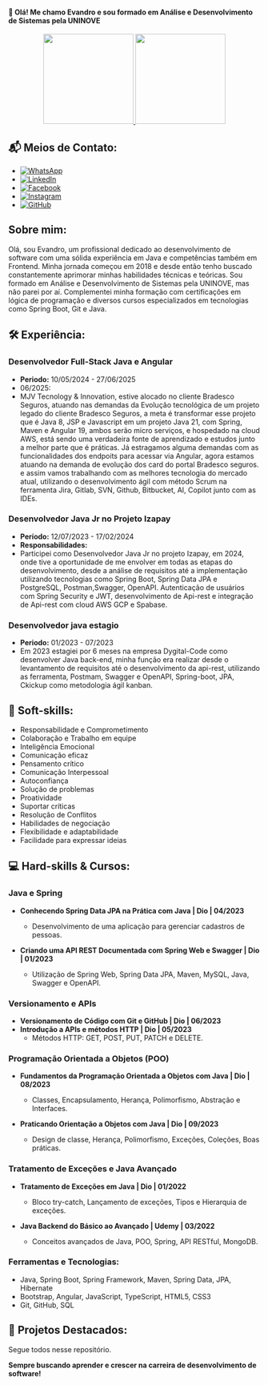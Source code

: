 <h4> 👋 Olá! Me chamo Evandro e sou formado em Análise e Desenvolvimento de Sistemas pela UNINOVE</h4>

<div align="center">
  <a href="https://github.com/Evandrolds">
    <img height="180em" src="https://github-readme-stats.vercel.app/api/top-langs/?username=Evandrolds&layout=compact&langs_count=10&theme=dracula"/>
    <img height="180em" src="https://github-readme-stats.vercel.app/api?username=Evandrolds&show_icons=true&theme=dracula&include_all_commits=true&count_private=true"/>
  </a>
</div>

## 📬 Meios de Contato:

<ul>
  <li><a href="https://wa.me/5511997971741"><img src="https://img.shields.io/badge/WhatsApp-25D366?style=for-the-badge&logo=whatsapp&logoColor=white" alt="WhatsApp"></a></li>
  <li><a href="https://www.linkedin.com/in/evandrolds/"><img src="https://img.shields.io/badge/LinkedIn-0077B5?style=for-the-badge&logo=linkedin&logoColor=white" alt="LinkedIn"></a></li>
  <li><a href="https://www.facebook.com/evandrolimadasilva.silva"><img src="https://img.shields.io/badge/Facebook-1877F2?style=for-the-badge&logo=facebook&logoColor=white" alt="Facebook"></a></li>
  <li><a href="https://www.instagram.com/evandro.ds/"><img src="https://img.shields.io/badge/Instagram-E4405F?style=for-the-badge&logo=instagram&logoColor=white" alt="Instagram"></a></li>
  <li><a href="https://www.github.com/Evandrolds"><img src="https://img.shields.io/badge/GitHub-100000?style=for-the-badge&logo=github&logoColor=white" alt="GitHub"></a></li>
</ul>

## Sobre mim:

Olá, sou Evandro, um profissional dedicado ao desenvolvimento de software com uma sólida experiência em Java e competências também em Frontend. Minha jornada começou em 2018 e desde então tenho buscado constantemente aprimorar minhas habilidades técnicas e teóricas. Sou formado em Análise e Desenvolvimento de Sistemas pela UNINOVE, mas não parei por aí. Complementei minha formação com certificações em lógica de programação e diversos cursos especializados em tecnologias como Spring Boot, Git e Java.

## 🛠️ Experiência:
### Desenvolvedor Full-Stack Java e Angular
- **Periodo:** 10/05/2024 - 27/06/2025
- 06/2025:
- MJV Tecnology & Innovation, estive alocado no cliente Bradesco Seguros, atuando nas demandas da Evolução tecnológica de um projeto legado do cliente  Bradesco   Seguros, a meta é transformar esse projeto que é Java 8, JSP e Javascript em um projeto Java 21, com Spring, Maven e Angular 19, ambos serão micro serviços, e hospedado na cloud AWS, está sendo uma verdadeira fonte de aprendizado e estudos junto a  melhor parte que é práticas. 
Já estragamos alguma demandas com as funcionalidades dos endpoits para acessar via Angular, agora estamos atuando na demanda de evolução dos card do portal Bradesco seguros. e assim vamos trabalhando com as melhores tecnologia do mercado atual, utilizando o desenvolvimento ágil com método Scrum na ferramenta Jira, Gitlab, SVN, Github, Bitbucket, AI, Copilot junto com as IDEs.  



### Desenvolvedor Java Jr no Projeto Izapay
- **Período:** 12/07/2023 - 17/02/2024
- **Responsabilidades:**
- Participei como Desenvolvedor Java Jr no projeto Izapay, em 2024, onde tive a oportunidade de me envolver em todas as etapas do desenvolvimento, desde a análise de requisitos até a implementação utilizando tecnologias como Spring Boot, Spring Data JPA e PostgreSQL, Postman,Swagger, OpenAPI. Autenticação de usuários com Spring Security e JWT, desenvolvimento de Api-rest e integração de Api-rest com cloud AWS GCP e Spabase.

### Desenvolvedor java estagio
- **Periodo:** 01/2023 - 07/2023
- Em 2023 estagiei por 6 meses na empresa  Dygital-Code como desenvolver Java back-end, minha função era realizar desde o levantamento de requisitos até o desenvolvimento da api-rest, utilizando as ferramenta, Postmam, Swagger e OpenAPI, Spring-boot, JPA, Ckickup como metodologia ágil  kanban.

## 🌟 Soft-skills:

- Responsabilidade e Comprometimento
- Colaboração e Trabalho em equipe
- Inteligência Emocional
- Comunicação eficaz
- Pensamento crítico
- Comunicação Interpessoal
- Autoconfiança
- Solução de problemas
- Proatividade
- Suportar críticas
- Resolução de Conflitos
- Habilidades de negociação
- Flexibilidade e adaptabilidade
- Facilidade para expressar ideias

## 💻 Hard-skills & Cursos:

### Java e Spring
- **Conhecendo Spring Data JPA na Prática com Java | Dio | 04/2023**
  - Desenvolvimento de uma aplicação para gerenciar cadastros de pessoas.

- **Criando uma API REST Documentada com Spring Web e Swagger | Dio | 01/2023**
  - Utilização de Spring Web, Spring Data JPA, Maven, MySQL, Java, Swagger e OpenAPI.

### Versionamento e APIs
- **Versionamento de Código com Git e GitHub | Dio | 06/2023**
- **Introdução a APIs e métodos HTTP | Dio | 05/2023**
  - Métodos HTTP: GET, POST, PUT, PATCH e DELETE.

### Programação Orientada a Objetos (POO)
- **Fundamentos da Programação Orientada a Objetos com Java | Dio | 08/2023**
  - Classes, Encapsulamento, Herança, Polimorfismo, Abstração e Interfaces.

- **Praticando Orientação a Objetos com Java | Dio | 09/2023**
  - Design de classe, Herança, Polimorfismo, Exceções, Coleções, Boas práticas.

### Tratamento de Exceções e Java Avançado
- **Tratamento de Exceções em Java | Dio | 01/2022**
  - Bloco try-catch, Lançamento de exceções, Tipos e Hierarquia de exceções.

- **Java Backend do Básico ao Avançado | Udemy | 03/2022**
  - Conceitos avançados de Java, POO, Spring, API RESTful, MongoDB.

### Ferramentas e Tecnologias:
- Java, Spring Boot, Spring Framework, Maven, Spring Data, JPA, Hibernate
- Bootstrap, Angular, JavaScript, TypeScript, HTML5, CSS3
- Git, GitHub, SQL

## 🚀 Projetos Destacados:
Segue todos nesse repositório.

**Sempre buscando aprender e crescer na carreira de desenvolvimento de software!**

